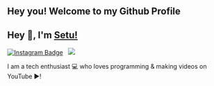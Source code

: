 ## Hey you! Welcome to my Github Profile
## Hey 👋, I'm [Setu!](https://github.com/SetuCoder/)

[![Instagram Badge](https://img.shields.io/badge/-Instagram-e4405f?style=flat-square&logo=Instagram&logoColor=white)](https://instagram.com/setusteknow/) 
&nbsp; ![](https://komarev.com/ghpvc/?username=SetuCoder&color=green)

I am a tech enthusiast 💻 who loves programming & making videos on YouTube ▶!
